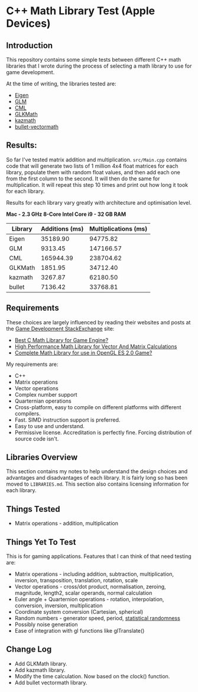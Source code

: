 C++ Math Library Test (Apple Devices)
=====================

Introduction
------------
This repository contains some simple tests between different C++ math libraries that I wrote during the process of selecting a math library to use for game development.

At the time of writing, the libraries tested are:

* [Eigen](http://eigen.tuxfamily.org)
* [GLM](http://glm.g-truc.net/)
* [CML](http://cmldev.net/)
* [GLKMath](http://developer.apple.com/library/mac/#documentation/GLkit/Reference/GLKit_Collection/_index.html)
* [kazmath](https://github.com/Kazade/kazmath)
* [bullet-vectormath](http://bullet.svn.sourceforge.net/viewvc/bullet/trunk/Extras/vectormathlibrary/)
  
Results:
----------------------------------------------

So far I've tested matrix addition and multiplication. `src/Main.cpp` contains
code that will generate two lists of 1 million 4x4 float matrices for each
library, populate them with random float values, and then add each one from the
first column to the second. It will then do the same for multiplication. It
will repeat this step 10 times and print out how long it took for each library.

Results for each library vary greatly with architecture and optimisation level.

**Mac - 2.3 GHz 8-Core Intel Core i9 - 32 GB RAM**

| Library | Additions (ms) | Multiplications (ms) |
|---------|----------------|----------------------|
| Eigen   | 35189.90       | 94775.82             |
| GLM     | 9313.45        | 147166.57            |
| CML     | 165944.39      | 238704.62            |
| GLKMath | 1851.95        | 34712.40             |
| kazmath | 3267.87        | 62180.50             |
| bullet  | 7136.42        | 33768.81             |

Requirements
------------

These choices are largely influenced by reading their websites and posts at
the [Game Development StackExchange](http://gamedev.stackexchange.com/) site:

* [Best C Math Library for Game
  Engine?](http://gamedev.stackexchange.com/questions/9924/best-c-math-library-for-game-engine)
* [High Performance Math Library for Vector And Matrix
  Calculations](http://stackoverflow.com/questions/5935075/high-performance-math-library-for-vector-and-matrix-calculations)
* [Complete Math Library for use in OpenGL ES 2.0
  Game?](http://gamedev.stackexchange.com/questions/8234/complete-math-library-for-use-in-opengl-es-2-0-game)

My requirements are:

* C++
* Matrix operations
* Vector operations
* Complex number support
* Quarternian operations
* Cross-platform, easy to compile on different platforms with different
  compilers.
* Fast. SIMD instruction support is preferred.
* Easy to use and understand.
* Permissive license. Accreditation is perfectly fine. Forcing distribution of
  source code isn't.

Libraries Overview
------------------
This section contains my notes to help understand the design choices and
advantages and disadvantages of each library. It is fairly long so has been
moved to `LIBRARIES.md`. This section also contains licensing information for
each library.

Things Tested
-------------
* Matrix operations - addition, multiplication

Things Yet To Test
------------------
This is for gaming applications. Features that I can think of that need testing
are:

* Matrix operations - including addition, subtraction, multiplication,
  inversion, transposition, translation, rotation, scale
* Vector operations - cross/dot product, normalisation, zeroing, magnitude,
  length2, scalar operands, normal calculation
* Euler angle + Quarternion operations - rotation, interpolation,
  conversion, inversion, multiplication
* Coordinate system conversion (Cartesian, spherical)
* Random numbers - generator speed, period, [statistical
  randomness](http://en.wikipedia.org/wiki/Diehard_tests)
* Possibly noise generation
* Ease of integration with gl functions like glTranslate()

Change Log
-----------

- Add GLKMath library.
- Add kazmath library.
- Modify the time calculation. Now based on the clock() function.
- Add bullet vectormath library.
